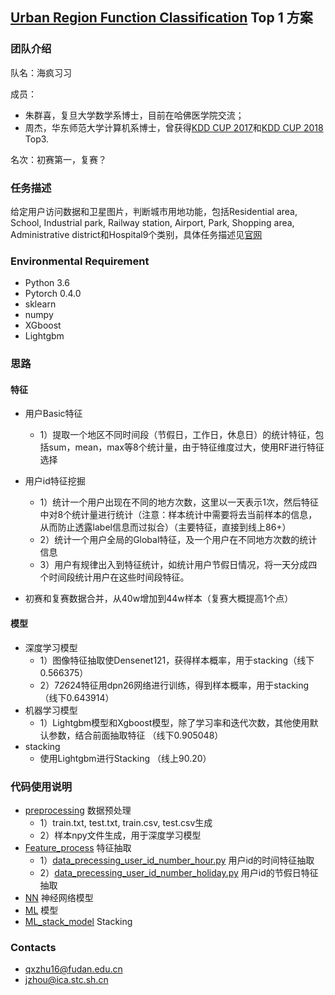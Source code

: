 ## **[Urban Region Function Classification](https://dianshi.baidu.com/competition/30/rank) Top 1 方案**

### 团队介绍

队名：海疯习习

成员：
- 朱群喜，复旦大学数学系博士，目前在哈佛医学院交流；
- 周杰，华东师范大学计算机系博士，曾获得[KDD CUP 2017](https://github.com/12190143/Black-Swan)和[KDD CUP 2018](https://github.com/12190143/KDD_CUP_2018) Top3.

名次：初赛第一，复赛？

### 任务描述
给定用户访问数据和卫星图片，判断城市用地功能，包括Residential area, School, Industrial park, Railway station, Airport, Park, Shopping area, Administrative district和Hospital9个类别，具体任务描述见[官网](https://dianshi.baidu.com/competition/30/question) 

### Environmental Requirement
- Python 3.6
- Pytorch 0.4.0
- sklearn
- numpy
- XGboost
- Lightgbm

### 思路
#### 特征

- 用户Basic特征
  - 1）提取一个地区不同时间段（节假日，工作日，休息日）的统计特征，包括sum，mean，max等8个统计量，由于特征维度过大，使用RF进行特征选择

- 用户id特征挖掘

  - 1）统计一个用户出现在不同的地方次数，这里以一天表示1次，然后特征中对8个统计量进行统计（注意：样本统计中需要将去当前样本的信息，从而防止透露label信息而过拟合）（主要特征，直接到线上86+）
  - 2）统计一个用户全局的Global特征，及一个用户在不同地方次数的统计信息
  - 3）用户有规律出入到特征统计，如统计用户节假日情况，将一天分成四个时间段统计用户在这些时间段特征。

- 初赛和复赛数据合并，从40w增加到44w样本（复赛大概提高1个点）

#### 模型
- 深度学习模型
   - 1）图像特征抽取使Densenet121，获得样本概率，用于stacking（线下0.566375）
   - 2）7*26*24特征用dpn26网络进行训练，得到样本概率，用于stacking（线下0.643914）
- 机器学习模型
   - 1）Lightgbm模型和Xgboost模型，除了学习率和迭代次数，其他使用默认参数，结合前面抽取特征 （线下0.905048）
- stacking
   - 使用Lightgbm进行Stacking （线上90.20）
   
### 代码使用说明
- [preprocessing](https://github.com/zhuqunxi/Urban-Region-Function-Classification-/tree/master/Feature_process) 数据预处理
	- 1）train.txt, test.txt, train.csv, test.csv生成
	- 2）样本npy文件生成，用于深度学习模型
- [Feature_process](https://github.com/zhuqunxi/Urban-Region-Function-Classification-/tree/master/Feature_process) 特征抽取
	- 1）[data_precessing_user_id_number_hour.py](https://github.com/zhuqunxi/Urban-Region-Function-Classification-/blob/master/Feature_process/UserID_feature_local/Normal_local_simple/data_precessing_user_id_number_hour.py) 用户id的时间特征抽取
	- 2）[data_precessing_user_id_number_holiday.py](https://github.com/zhuqunxi/Urban-Region-Function-Classification-/blob/master/Feature_process/UserID_feature_local/Normal_local_simple/data_precessing_user_id_number_holiday.py) 用户id的节假日特征抽取
- [NN](https://github.com/zhuqunxi/Urban-Region-Function-Classification-/tree/master/ML) 神经网络模型
- [ML](https://github.com/zhuqunxi/Urban-Region-Function-Classification-/tree/master/ML) 模型
- [ML_stack_model](https://github.com/zhuqunxi/Urban-Region-Function-Classification-/tree/master/ML_stack_model) Stacking

### Contacts
- qxzhu16@fudan.edu.cn
- jzhou@ica.stc.sh.cn

